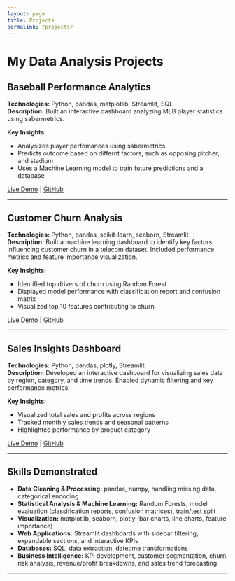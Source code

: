 ```yaml
---
layout: page
title: Projects
permalink: /projects/
---
```


# My Data Analysis Projects

## Baseball Performance Analytics
**Technologies:** Python, pandas, matplotlib, Streamlit, SQL<br>
**Description:** Built an interactive dashboard analyzing MLB player statistics using sabermetrics.

**Key Insights:**
- Analysizes player perfomances using sabermetrics
- Predicts outcome based on differnt factors, such as opposing pitcher, and stadium
- Uses a Machine Learning model to train future predictions and a database 

[Live Demo](mlbprop.streamlit.app) | [GitHub](github-link)

---

## Customer Churn Analysis
**Technologies:** Python, pandas, scikit-learn, seaborn, Streamlit<br>
**Description:** Built a machine learning dashboard to identify key factors influencing customer churn in a telecom dataset. Included performance metrics and feature importance visualization.

**Key Insights:**
- Identified top drivers of churn using Random Forest
- Displayed model performance with classification report and confusion matrix
- Visualized top 10 features contributing to churn

[Live Demo](oruiz-cca.streamlit.app) | [GitHub](https://github.com/RuizOsvaldo/customer_churn_dashboard.py)

---

## Sales Insights Dashboard
**Technologies:** Python, pandas, plotly, Streamlit<br>
**Description:** Developed an interactive dashboard for visualizing sales data by region, category, and time trends. Enabled dynamic filtering and key performance metrics.

**Key Insights:**
- Visualized total sales and profits across regions
- Tracked monthly sales trends and seasonal patterns
- Highlighted performance by product category

[Live Demo](oruiz-sid.streamlit.app) | [GitHub](https://github.com/RuizOsvaldo/sales_insights_dashboards)

---

## Skills Demonstrated
- **Data Cleaning & Processing:** pandas, numpy, handling missing data, categorical encoding
- **Statistical Analysis & Machine Learning:** Random Forests, model evaluation (classification reports, confusion matrices), train/test split
- **Visualization:** matplotlib, seaborn, plotly (bar charts, line charts, feature importance)
- **Web Applications:** Streamlit dashboards with sidebar filtering, expandable sections, and interactive KPIs
- **Databases:** SQL, data extraction, datetime transformations
- **Business Intelligence:** KPI development, customer segmentation, churn risk analysis, revenue/profit breakdowns, and sales trend forecasting

---
